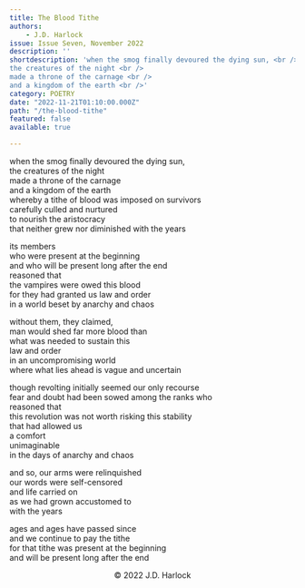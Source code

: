 ```yaml
---
title: The Blood Tithe
authors:
    - J.D. Harlock
issue: Issue Seven, November 2022
description: ''
shortdescription: 'when the smog finally devoured the dying sun, <br />
the creatures of the night <br />
made a throne of the carnage <br />
and a kingdom of the earth <br />'
category: POETRY
date: "2022-11-21T01:10:00.000Z"
path: "/the-blood-tithe"
featured: false
available: true

---
```


when the smog finally devoured the dying sun, <br />
the creatures of the night <br />
made a throne of the carnage <br />
and a kingdom of the earth <br />
whereby a tithe of blood was imposed on survivors <br />
carefully culled and nurtured <br />
to nourish the aristocracy <br />
that neither grew nor diminished with the years <br />

its members <br />
who were present at the beginning <br /> 
and who will be present long after the end <br />
reasoned that <br />
the vampires were owed this blood <br />
for they had granted us law and order <br />
in a world beset by anarchy and chaos <br />

without them, they claimed, <br /> 
man would shed far more blood than <br /> 
what was needed to sustain this <br /> 
law and order <br />
in an uncompromising world <br />
where what lies ahead is vague and uncertain <br /> 

though revolting initially seemed our only recourse <br />
fear and doubt had been sowed among the ranks who <br /> 
reasoned that <br /> 
this revolution was not worth risking this stability <br />
that had allowed us <br /> 
a comfort <br />
unimaginable <br />
in the days of anarchy and chaos <br />

and so, our arms were relinquished <br />
our words were self-censored <br />
and life carried on <br /> 
as we had grown accustomed to <br /> 
with the years <br />

ages and ages have passed since <br /> 
and we continue to pay the tithe <br />
for that tithe was present at the beginning <br /> 
and will be present long after the end <br />


<p style="text-align: center;">© 2022 J.D. Harlock</p>